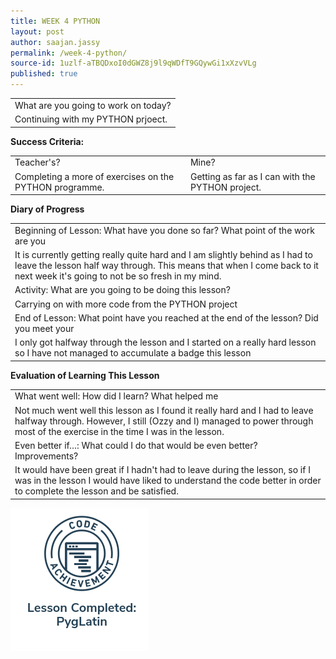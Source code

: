 ```yaml
---
title: WEEK 4 PYTHON
layout: post
author: saajan.jassy
permalink: /week-4-python/
source-id: 1uzlf-aTBQDxoI0dGWZ8j9l9qWDfT9GQywGi1xXzvVLg
published: true
---
```

<table>
  <tr>
    <td>What are you going to work on today?</td>
  </tr>
  <tr>
    <td>Continuing with my PYTHON prjoect.</td>
  </tr>
</table>


**Success Criteria:**

<table>
  <tr>
    <td>Teacher's?</td>
    <td>Mine?</td>
  </tr>
  <tr>
    <td>
Completing a more of exercises on the PYTHON programme. 
</td>
    <td>
Getting as far as I can with the PYTHON project.</td>
  </tr>
</table>


**Diary of Progress**

<table>
  <tr>
    <td>Beginning of Lesson: What have you done so far? What point of the work are you </td>
  </tr>
  <tr>
    <td>It is currently getting really quite hard and I am slightly behind as I had to leave the lesson half way through. This means that when I come back to it next week it's going to not be so fresh in my mind.</td>
  </tr>
  <tr>
    <td>Activity:  What are you going to be doing this lesson? </td>
  </tr>
  <tr>
    <td>Carrying on with more code from the PYTHON project </td>
  </tr>
  <tr>
    <td>End of Lesson: What point have you reached at the end of the lesson? Did you meet your </td>
  </tr>
  <tr>
    <td>I only got halfway through the lesson and I started on a really hard lesson so I have not managed to accumulate a badge this lesson</td>
  </tr>
</table>


**Evaluation of Learning This Lesson**

<table>
  <tr>
    <td>What went well: How did I learn? What helped me </td>
  </tr>
  <tr>
    <td>Not much went well this lesson as I found it really hard and I  had to leave halfway through. However, I still (Ozzy and I) managed to power through most of the exercise in the time I was in the lesson. </td>
  </tr>
  <tr>
    <td>Even better if…: What could I do that would be even better? Improvements? </td>
  </tr>
  <tr>
    <td>It would have been great if I hadn't had to leave during the lesson, so if I was in the lesson I would have liked to understand the code better in order to complete the lesson and be satisfied. </td>
  </tr>
</table>
<img src = "/images/Screenshot 2018-06-22 at 13.42.48.png">

